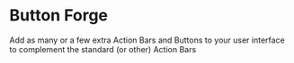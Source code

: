 # Button Forge

Add as many or a few extra Action Bars and Buttons to your user interface to complement the standard (or other) Action Bars
